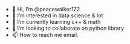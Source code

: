- 👋 Hi, I’m @peacewalker122
- 👀 I’m interested in data science & Iot
- 🌱 I’m currently learning c++ & math
- 💞️ I’m looking to collaborate on python library
- 📫 How to reach me email. 

<!---
peacewalker122/peacewalker122 is a ✨ special ✨ repository because its `README.md` (this file) appears on your GitHub profile.
You can click the Preview link to take a look at your changes.
--->
